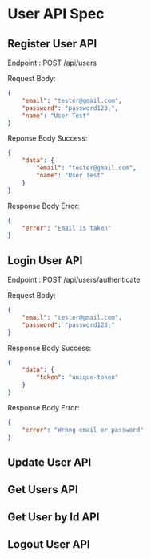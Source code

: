 # User API Spec

## Register User API

Endpoint : POST /api/users

Request Body:

```json
{
    "email": "tester@gmail.com",
    "password": "password123;",
    "name": "User Test"
}
```

Reponse Body Success:

```json
{
    "data": {
        "email": "tester@gmail.com",
        "name": "User Test"
    }
}
```

Response Body Error:

```json
{
    "error": "Email is taken"
}
```

## Login User API

Endpoint : POST /api/users/authenticate

Request Body:

```json
{
    "email": "tester@gmail.com",
    "password": "password123;"
}
```

Response Body Success:

```json
{
    "data": {
        "token": "unique-token"
    }
}
```

Response Body Error:

```json
{
    "error": "Wrong email or password"
}
```

## Update User API

## Get Users API

## Get User by Id API

## Logout User API
